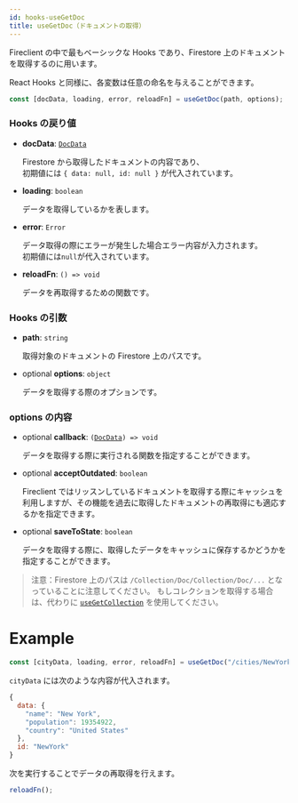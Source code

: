 ```yaml
---
id: hooks-useGetDoc
title: useGetDoc（ドキュメントの取得）
---
```


Fireclient の中で最もベーシックな Hooks であり、Firestore 上のドキュメントを取得するのに用います。

React Hooks と同様に、各変数は任意の命名を与えることができます。

```js
const [docData, loading, error, reloadFn] = useGetDoc(path, options);
```

### Hooks の戻り値

- **docData**: [`DocData`](misc-type.md#docdata)

  Firestore から取得したドキュメントの内容であり、<br>初期値には `{ data: null, id: null }` が代入されています。

- **loading**: `boolean`

  データを取得しているかを表します。

- **error**: `Error`

  データ取得の際にエラーが発生した場合エラー内容が入力されます。<br>初期値には`null`が代入されています。

- **reloadFn**: `() => void`

  データを再取得するための関数です。

### Hooks の引数

- **path**: `string`

  取得対象のドキュメントの Firestore 上のパスです。

- <span class="highlight">optional</span> **options**: `object`

  データを取得する際のオプションです。

### options の内容

- <span class="highlight">optional</span> **callback**: `(`[`DocData`](misc-type.md#docdata)`) => void`

  データを取得する際に実行される関数を指定することができます。

- <span class="highlight">optional</span> **acceptOutdated**: `boolean`

  Fireclient ではリッスンしているドキュメントを取得する際にキャッシュを利用しますが、その機能を過去に取得したドキュメントの再取得にも適応するかを指定できます。

- <span class="highlight">optional</span> **saveToState**: `boolean`

  データを取得する際に、取得したデータをキャッシュに保存するかどうかを指定することができます。

> 注意：Firestore 上のパスは `/Collection/Doc/Collection/Doc/...` となっていることに注意してください。
> もしコレクションを取得する場合は、代わりに [`useGetCollection`](hooks-useGetCollection.md) を使用してください。

# Example

```js
const [cityData, loading, error, reloadFn] = useGetDoc("/cities/NewYork");
```

`cityData` には次のような内容が代入されます。

```js
{
  data: {
    "name": "New York",
    "population": 19354922,
    "country": "United States"
  },
  id: "NewYork"
}
```

次を実行することでデータの再取得を行えます。

```js
reloadFn();
```
